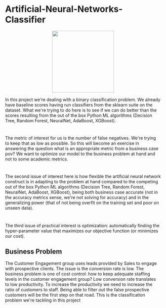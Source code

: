 # Artificial-Neural-Networks-Classifier

<p align="center">
  <img src = "https://cdn.elearningindustry.com/wp-content/uploads/2016/12/02e1c64247d76f59535d1d123ad8a3c5.jpeg", width = 200>
 </p>


In this project we're dealing with a binary classification problem. We already have baseline scores having run classifiers from the sklearn suite on the dataset. What we're trying to do here is to see if we can do better than the scores resulting from the out of the box Python ML algorithms (Decision Tree, Random Forest, NeuralNet, AdaBoost, XGBoost).

#
The metric of interest for us is the number of false negatives. We're trying to keep that as low as possible. So this will become an exercise in answering the question what is an appropriate metric from a business case pov? We want to optimize our model to the business problem at hand and not to some academic metrics.

#
The second issue of interest here is how flexible the artificial neural network construct is in adapting to the problem at hand compared to the competing out of the box Python ML algorithms (Decision Tree, Random Forest, NeuralNet, AdaBoost, XGBoost), being both business case accurate (not in the accuracy metrics sense, we're not solving for accuracy) and in the generalizing power (that of not being overfit on the training set and poor on unseen data).

#
The third issue of practical interest is optimization: automatically finding the hyper-parameter value that maximizes our objective function (or minimizes our cost).


## Business Problem
The Customer Engagement group uses leads provided by Sales to engage with prospective clients. The issue is the conversion rate is low. The business problem is one of cost control: how to keep adequate staffing levels in the customer engagement group? Low conversion rate translates to low productivity. To increase the productivity we need to increase the ratio of customers to staff. Being able to filter out the false prospective customers will be the first step on that road. This is the classification problem we're tackling in this project
